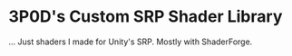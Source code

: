 # 3P0D's Custom SRP Shader Library
... Just shaders I made for Unity's SRP.
Mostly with ShaderForge.
